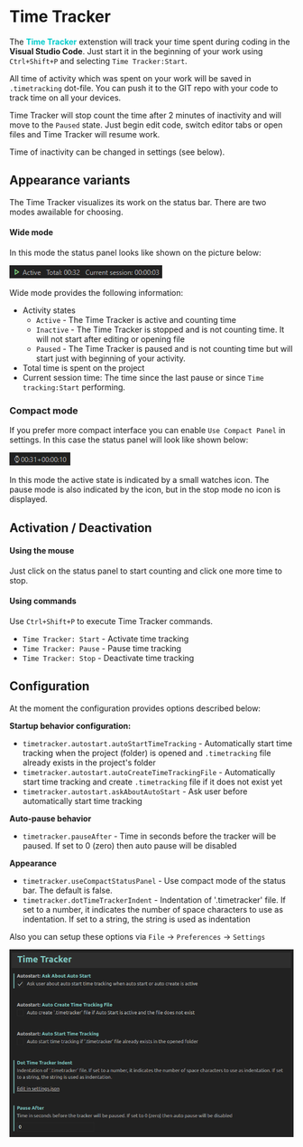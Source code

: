 # **Time Tracker**
The <span style="font-weight: bold; color: #00cccc">Time Tracker</span> extenstion will track your time spent during coding in the **Visual Studio Code**. Just start it in the beginning of your work using `Ctrl+Shift+P` and selecting `Time Tracker:Start`.

All time of activity which was spent on your work will be saved in `.timetracking` dot-file. You can push it to the GIT repo with your code to track time on all your devices.

Time Tracker will stop count the time after 2 minutes of inactivity and will move to the `Paused` state. Just begin edit code, switch editor tabs or open files and Time Tracker will resume work.

Time of inactivity can be changed in settings (see below).

## **Appearance variants**

The Time Tracker visualizes its work on the status bar. There are two modes awailable for choosing.

#### **Wide mode**
In this mode the status panel looks like shown on the picture below:

![Wide mode status panel](https://github.com/alexblade/vscode-time-tracker/raw/HEAD/res/status-bar-panel.png)

Wide mode provides the following information:

* Activity states
    * `Active` - The Time Tracker is active and counting time
    * `Inactive` - The Time Tracker is stopped and is not counting time. It will not start after editing or opening file
    * `Paused` - The Time Tracker is paused and is not counting time but will start just with beginning of your activity.
* Total time is spent on the project
* Current session time: The time since the last pause or since `Time tracking:Start` performing.

### **Compact mode**

If you prefer more compact interface you can enable `Use Compact Panel` in settings. In this case the status panel will look like shown below:

![Compact mode status panel](https://github.com/alexblade/vscode-time-tracker/raw/HEAD/res/status-bar-panel-compact.png)

In this mode the active state is indicated by a small watches icon. The pause mode is also indicated by the icon, but in the stop mode no icon is displayed.

## **Activation / Deactivation**

#### **Using the mouse**
Just click on the status panel to start counting and click one more time to stop.

#### **Using commands**

Use `Ctrl+Shift+P` to execute Time Tracker commands.
* `Time Tracker: Start` - Activate time tracking
* `Time Tracker: Pause` - Pause time tracking
* `Time Tracker: Stop` - Deactivate time tracking

## **Configuration**

At the moment the configuration provides options described below:

**Startup behavior configuration:**

* `timetracker.autostart.autoStartTimeTracking` - Automatically start time tracking when the project (folder) is opened and `.timetracking` file already exists in the project's folder
* `timetracker.autostart.autoCreateTimeTrackingFile` - Automatically start time tracking and create `.timetracking` file if it does not exist yet
* `timetracker.autostart.askAboutAutoStart` - Ask user before automatically start time tracking

**Auto-pause behavior**
* `timetracker.pauseAfter` - Time in seconds before the tracker will be paused. If set to 0 (zero) then auto pause will be disabled

**Appearance**
* `timetracker.useCompactStatusPanel` - Use compact mode of the status bar. The default is false.
* `timetracker.dotTimeTrackerIndent` - Indentation of '.timetracker' file. If set to a number, it indicates the number of space characters to use as indentation. If set to a string, the string is used as indentation

Also you can setup these options via `File` -> `Preferences` -> `Settings`

![](https://github.com/alexblade/vscode-time-tracker/raw/HEAD/res/settings.png)

